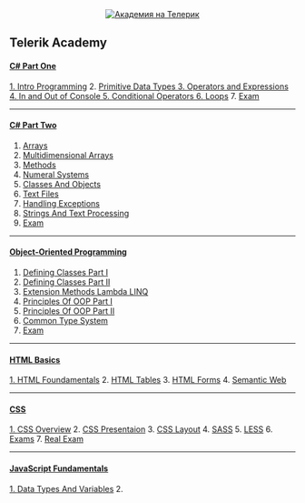 <center><a href="http://academy.telerik.com/?utm_source=site&utm_medium=banner&utm_content=468x60&utm_campaign=community" title="Уроци по програмиране"><img src="http://academy.telerik.com/images/default-album/telerik-academy-banner.jpg?sfvrsn=2" alt="Академия на Телерик"/></a></center>

<h2>Telerik Academy</h2>

<h4><a href="https://github.com/stoyans/Telerik/tree/master/Programming/CSharpPart1"<strong><u>C# Part One</u></strong></h4>
1. <a href="https://github.com/stoyans/Telerik/tree/master/Programming/CSharpPart1/01.Intro_Programming">Intro Programming</a>
2. <a href="https://github.com/stoyans/Telerik/tree/master/Programming/CSharpPart1/02.Primitive_Data_types">Primitive Data Types
3. <a href="https://github.com/stoyans/Telerik/tree/master/Programming/CSharpPart1/03.Operators_and_Expressions">Operators and Expressions
4. <a href="https://github.com/stoyans/Telerik/tree/master/Programming/CSharpPart1/04.In_Out_Console">In and Out of Console
5. <a href="https://github.com/stoyans/Telerik/tree/master/Programming/CSharpPart1/05.ConditionalOperators">Conditional Operators
6. <a href="https://github.com/stoyans/Telerik/tree/master/Programming/CSharpPart1/06.Loops">Loops</a>
7. <a href="https://github.com/stoyans/Telerik/tree/master/Programming/CSharpPart1/08.RealExam/Exam_2013_Dec">Exam</a>

***********************

<h4>
  <a href="https://github.com/stoyans/Telerik/tree/master/Programming/CSharpPart2">
    <strong>
      <u>C# Part Two</u>
    </strong>
  </a>
</h4>

1. <a href="https://github.com/stoyans/Telerik/tree/master/Programming/CSharpPart2/01.Arrays">Arrays</a>
2. <a href="https://github.com/stoyans/Telerik/tree/master/Programming/CSharpPart2/02.MultidimensionalArrays">Multidimensional Arrays</a>
3. <a href="https://github.com/stoyans/Telerik/tree/master/Programming/CSharpPart2/03.Methods">Methods</a>
4. <a href="https://github.com/stoyans/Telerik/tree/master/Programming/CSharpPart2/04.NumeralSystems">Numeral Systems</a>
5. <a href="https://github.com/stoyans/Telerik/tree/master/Programming/CSharpPart2/05.ClassesAndObjects">Classes And Objects</a>
6. <a href="https://github.com/stoyans/Telerik/tree/master/Programming/CSharpPart2/06.TextFiles">Text Files</a>
7. <a href="https://github.com/stoyans/Telerik/tree/master/Programming/CSharpPart2/07.HandlingExceptions">Handling Exceptions</a>
8. <a href="https://github.com/stoyans/Telerik/tree/master/Programming/CSharpPart2/08.StringsAndTextProcessing">Strings And Text Processing</a>
9. <a href="https://github.com/stoyans/Telerik/tree/master/Programming/CSharpPart2/09.Exam_22Jan2014">Exam</a>

***********************

<h4>
  <a href="https://github.com/stoyans/Telerik/tree/master/Programming/OOP">
    <strong>
      <u>Object-Oriented Programming</u>
    </strong>
  </a>
</h4>

1. <a href="https://github.com/stoyans/Telerik/tree/master/Programming/OOP/01.DefiningClasses">Defining Classes Part I</a>
2. <a href="https://github.com/stoyans/Telerik/tree/master/Programming/OOP/02.DefiningClassesPartII">Defining Classes Part II</a>
3. <a href="https://github.com/stoyans/Telerik/tree/master/Programming/OOP/03.ExtensionMethods_Lambda_LINQ">Extension Methods Lambda LINQ</a>
4. <a href="https://github.com/stoyans/Telerik/tree/master/Programming/OOP/04.PrinciplesOfOOP">Principles Of OOP Part I</a>
5. <a href="https://github.com/stoyans/Telerik/tree/master/Programming/OOP/05.PrinciplesOfOOPPartII">Principles Of OOP Part II</a>
6. <a href="https://github.com/stoyans/Telerik/tree/master/Programming/OOP/06.CommonTypeSystem">Common Type System</a>
7. <a href="https://github.com/stoyans/Telerik/tree/master/Programming/OOP/07.RealExam/Exam%205.03.2014">Exam</a>

***********************
<h4>
  <a href="https://github.com/stoyans/Telerik/tree/master/WebDesign/HTML">
    <strong>
      <u>HTML Basics</u>
    </strong>
</h4>
1. <a href="https://github.com/stoyans/Telerik/tree/master/WebDesign/HTML/01.HTMLFoundamentals">HTML Foundamentals</a>
2. <a href="https://github.com/stoyans/Telerik/tree/master/WebDesign/HTML/02.HTMLTables">HTML Tables</a>
3. <a href="https://github.com/stoyans/Telerik/tree/master/WebDesign/HTML/03.HomeworkForms">HTML Forms</a>
4. <a href="https://github.com/stoyans/Telerik/tree/master/WebDesign/HTML/04.SemanticWeb">Semantic Web</a>

***********************
<h4>
  <a href="https://github.com/stoyans/Telerik/tree/master/WebDesign/CSS">
    <strong>
      <u>CSS</u>
    </strong>
</h4>
1. <a href="https://github.com/stoyans/Telerik/tree/master/WebDesign/CSS/01.CSSOverview">CSS Overview</a>
2. <a href="https://github.com/stoyans/Telerik/tree/master/WebDesign/CSS/02.CSSPresentation">CSS Presentaion</a>
3. <a href="https://github.com/stoyans/Telerik/tree/master/WebDesign/CSS/03.CSS_Layout">CSS Layout</a>
4. <a href="https://github.com/stoyans/Telerik/tree/master/WebDesign/CSS/04.SASSHomework">SASS</a>
5. <a href="https://github.com/stoyans/Telerik/tree/master/WebDesign/CSS/05.LESS_Homework">LESS</a>
6. <a href="https://github.com/stoyans/Telerik/tree/master/WebDesign/CSS/06.Exams">Exams</a>
7. <a href="https://github.com/stoyans/Telerik/tree/master/WebDesign/CSS/07.Real%20Exam">Real Exam</a>

***********************
<h4>
  <a href="https://github.com/stoyans/Telerik/tree/master/WebDesign/JavaScript%20Fundamentals">
    <strong>
      <u>JavaScript Fundamentals</u>
    </strong>
</h4>
1. <a href="https://github.com/stoyans/Telerik/tree/master/WebDesign/JavaScript%20Fundamentals/01.DataTypesAndVariables/01.DataTypesAndVariables">Data Types And Variables</a>
2. 
